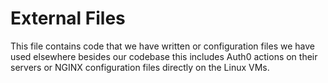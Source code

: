 # External Files

This file contains code that we have written or configuration files we have used elsewhere besides our codebase this includes Auth0 actions on their servers or NGINX configuration files directly on the Linux VMs.